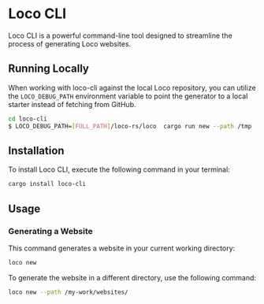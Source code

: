 # Loco CLI

Loco CLI is a powerful command-line tool designed to streamline the process of generating Loco websites.

## Running Locally

When working with loco-cli against the local Loco repository, you can utilize the `LOCO_DEBUG_PATH` environment variable to point the generator to a local starter instead of fetching from GitHub.

```sh
cd loco-cli
$ LOCO_DEBUG_PATH=[FULL_PATH]/loco-rs/loco  cargo run new --path /tmp
```

## Installation

To install Loco CLI, execute the following command in your terminal:

```sh
cargo install loco-cli
```

## Usage

### Generating a Website

This command generates a website in your current working directory:

```sh
loco new
```

To generate the website in a different directory, use the following command:

```sh
loco new --path /my-work/websites/
```

